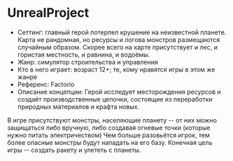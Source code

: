# UnrealProject

* Сеттинг: главный герой потерпел крушение на неизвестной планете. Карта не рандомная, но ресурсы и логова монстров размещаются случайным образом.
Скорее всего на карте присутствует и лес, и гористая местность, и равнина, и водоёмы.
* Жанр: симулятор строительства и управления
* Кто в него играет: возраст 12+; те, кому нравятся игры в этом же жанре
* Референс: Factorio
* Описание концепции:
Герой исследует месторождения ресурсов и создаёт производственные цепочки, состоящие из переработки природных материалов и крафта новых.

В игре присутствуют монстры, населяющие планету -- от них можно защищаться либо вручную, либо создавая огневые точки (которые нужно питать электричеством)
Чем больше разовьётся игрок, тем более опасные монстры будут нападать на его базу.
Конечная цель игры -- создать ракету и улететь с планеты.
